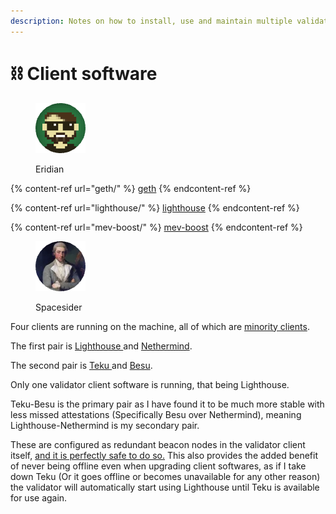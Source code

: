 ```yaml
---
description: Notes on how to install, use and maintain multiple validator clients.
---
```


# ⛓ Client software

<div align="left">

<figure><img src="https://raw.githubusercontent.com/DVStakers/docs/main/.gitbook/assets/Eridian.png" alt=""><figcaption><p>Eridian</p></figcaption></figure>

</div>

{% content-ref url="geth/" %}
[geth](geth/)
{% endcontent-ref %}

{% content-ref url="lighthouse/" %}
[lighthouse](lighthouse/)
{% endcontent-ref %}

{% content-ref url="mev-boost/" %}
[mev-boost](mev-boost/)
{% endcontent-ref %}



<div align="left">

<figure><img src="../../.gitbook/assets/Spacesider.png" alt=""><figcaption><p>Spacesider</p></figcaption></figure>

</div>

Four clients are running on the machine, all of which are [minority clients](https://clientdiversity.org/).

The first pair is [Lighthouse ](https://github.com/sigp/lighthouse/releases)and [Nethermind](https://github.com/NethermindEth/nethermind/releases).

The second pair is [Teku ](https://github.com/ConsenSys/teku/releases)and [Besu](https://github.com/hyperledger/besu/releases/tag/23.1.1).

Only one validator client software is running, that being Lighthouse.

Teku-Besu is the primary pair as I have found it to be much more stable with less missed attestations (Specifically Besu over Nethermind), meaning Lighthouse-Nethermind is my secondary pair.

These are configured as redundant beacon nodes in the validator client itself, [and it is perfectly safe to do so.](https://lighthouse-book.sigmaprime.io/redundancy.html) This also provides the added benefit of never being offline even when upgrading client softwares, as if I take down Teku (Or it goes offline or becomes unavailable for any other reason) the validator will automatically start using Lighthouse until Teku is available for use again.
